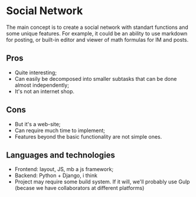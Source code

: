 # Social Network

The main concept is to create a social network with standart functions and some unique features.
For example, it could be an ability to use markdown for posting, or built-in editor and viewer
of math formulas for IM and posts.

## Pros

- Quite interesting;
- Can easily be decomposed into smaller subtasks that can be done almost independently;
- It's not an internet shop.

## Cons

- But it's a web-site;
- Can require much time to implement;
- Features beyond the basic functionality are not simple ones.

## Languages and technologies

- Frontend: layout, JS, mb a js framework;
- Backend: Python + Django, i think
- Project may require some build system. If it will, we'll probably use Gulp (becase we have collaborators at different platforms)

